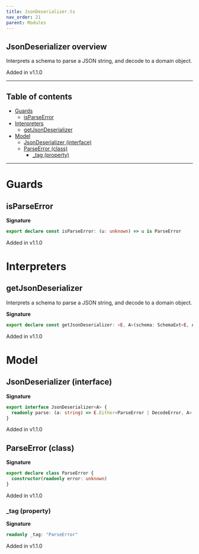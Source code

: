 ```yaml
---
title: JsonDeserializer.ts
nav_order: 21
parent: Modules
---
```


## JsonDeserializer overview

Interprets a schema to parse a JSON string, and decode to a domain object.

Added in v1.1.0

---

<h2 class="text-delta">Table of contents</h2>

- [Guards](#guards)
  - [isParseError](#isparseerror)
- [Interpreters](#interpreters)
  - [getJsonDeserializer](#getjsondeserializer)
- [Model](#model)
  - [JsonDeserializer (interface)](#jsondeserializer-interface)
  - [ParseError (class)](#parseerror-class)
    - [\_tag (property)](#_tag-property)

---

# Guards

## isParseError

**Signature**

```ts
export declare const isParseError: (u: unknown) => u is ParseError
```

Added in v1.1.0

# Interpreters

## getJsonDeserializer

Interprets a schema to parse a JSON string, and decode to a domain object.

**Signature**

```ts
export declare const getJsonDeserializer: <E, A>(schema: SchemaExt<E, A>) => JsonDeserializer<A>
```

Added in v1.1.0

# Model

## JsonDeserializer (interface)

**Signature**

```ts
export interface JsonDeserializer<A> {
  readonly parse: (a: string) => E.Either<ParseError | DecodeError, A>
}
```

Added in v1.1.0

## ParseError (class)

**Signature**

```ts
export declare class ParseError {
  constructor(readonly error: unknown)
}
```

Added in v1.1.0

### \_tag (property)

**Signature**

```ts
readonly _tag: "ParseError"
```

Added in v1.1.0
